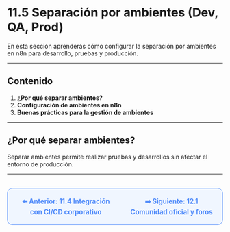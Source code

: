 # 11.5 Separación por ambientes (Dev, QA, Prod)

En esta sección aprenderás cómo configurar la separación por ambientes en n8n para desarrollo, pruebas y producción.

---

## Contenido

1. **¿Por qué separar ambientes?**
2. **Configuración de ambientes en n8n**
3. **Buenas prácticas para la gestión de ambientes**

---

## ¿Por qué separar ambientes?
Separar ambientes permite realizar pruebas y desarrollos sin afectar el entorno de producción.

---

<div align="center" style="border: 1px solid #4F8AFA; border-radius: 12px; padding: 20px; background: #f0f6ff; margin-top: 32px; display: flex; justify-content: center; gap: 32px;">
  <a href="11.4.%20Integración%20con%20CI%20CD%20corporativo.md" style="text-decoration:none; font-weight: bold; color: #4F8AFA; font-size: 1.1em;">⬅️ Anterior: 11.4 Integración con CI/CD corporativo</a>
  <a href="../Recursos-Complementarios/12.1.%20Comunidad%20oficial%20y%20foros.md" style="text-decoration:none; font-weight: bold; color: #4F8AFA; font-size: 1.1em;">➡️ Siguiente: 12.1 Comunidad oficial y foros</a>
</div>
